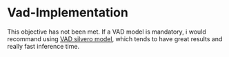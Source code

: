 # Vad-Implementation


This objective has not been met. If a VAD model is mandatory, i would recommand using [VAD silvero model](https://github.com/snakers4/silero-vad), which tends to have great results and really fast inference time.